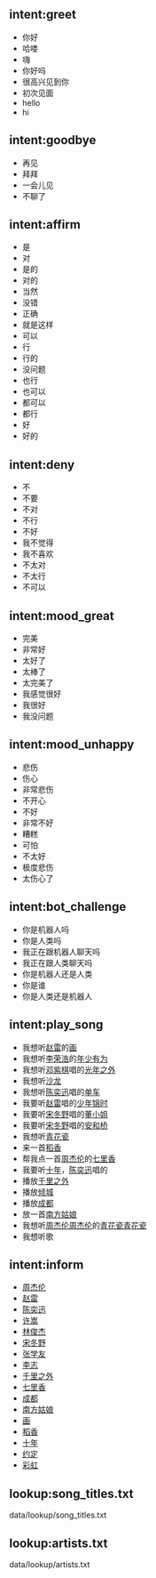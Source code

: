 ## intent:greet
- 你好
- 哈喽
- 嗨
- 你好吗
- 很高兴见到你
- 初次见面
- hello
- hi

## intent:goodbye
- 再见
- 拜拜
- 一会儿见
- 不聊了

## intent:affirm
- 是
- 对
- 是的
- 对的
- 当然
- 没错
- 正确
- 就是这样
- 可以
- 行
- 行的
- 没问题
- 也行
- 也可以
- 都可以
- 都行
- 好
- 好的

## intent:deny
- 不
- 不要
- 不对
- 不行
- 不好
- 我不觉得
- 我不喜欢
- 不太对
- 不太行
- 不可以

## intent:mood_great
- 完美
- 非常好
- 太好了
- 太棒了
- 太完美了
- 我感觉很好
- 我很好
- 我没问题

## intent:mood_unhappy
- 悲伤
- 伤心
- 非常悲伤
- 不开心
- 不好
- 非常不好
- 糟糕
- 可怕
- 不太好
- 极度悲伤
- 太伤心了

## intent:bot_challenge
- 你是机器人吗
- 你是人类吗
- 我正在跟机器人聊天吗
- 我正在跟人类聊天吗
- 你是机器人还是人类
- 你是谁
- 你是人类还是机器人

## intent:play_song
- 我想听[赵雷](artist)的[画](song_title)
- 我想听[李荣浩](artist)的[年少有为](song_title)
- 我想听[邓紫棋](artist)唱的[光年之外](song_title)
- 我想听[沙龙](song_title)
- 我想听[陈奕迅](artist)唱的[单车](song_title)
- 我要听[赵雷](artist)唱的[少年锦时](song_title)
- 我要听[宋冬野](artist)唱的[董小姐](song_title)
- 我要听[宋冬野](artist)唱的[安和桥](song_title)
- 我想听[青花瓷](song_title)
- 来一首[稻香](song_title)
- 帮我点一首[周杰伦](artist)的[七里香](song_title)
- 我要听[十年](song_title)，[陈奕迅](artist)唱的
- 播放[千里之外](song_title)
- 播放[倾城](song_title)
- 播放[成都](song_title)
- 放一首[南方姑娘](song_title)
- 我想听[周杰伦](artist)[周杰伦](artist)的[青花瓷](song_title)[青花瓷](song_title)
- 我想听歌

## intent:inform
- [周杰伦](artist)
- [赵雷](artist)
- [陈奕迅](artist)
- [许嵩](artist)
- [林俊杰](artist)
- [宋冬野](artist)
- [张学友](artist)
- [李志](artist)
- [千里之外](song_title)
- [七里香](song_title)
- [成都](song_title)
- [南方姑娘](song_title)
- [画](song_title)
- [稻香](song_title)
- [十年](song_title)
- [约定](song_title)
- [彩虹](song_title)

## lookup:song_titles.txt
  data/lookup/song_titles.txt

## lookup:artists.txt
  data/lookup/artists.txt
